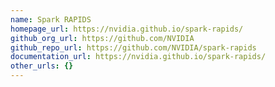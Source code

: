 ```yaml
---
name: Spark RAPIDS
homepage_url: https://nvidia.github.io/spark-rapids/
github_org_url: https://github.com/NVIDIA
github_repo_url: https://github.com/NVIDIA/spark-rapids
documentation_url: https://nvidia.github.io/spark-rapids/
other_urls: {}
---
```

